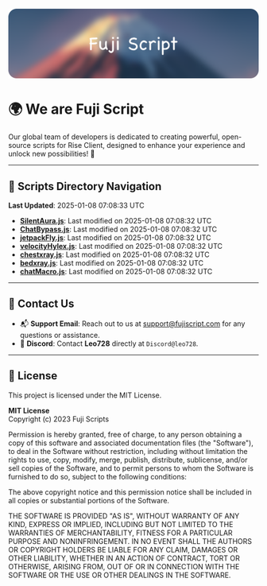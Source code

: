 ![Banner](.github/b.webp)

# 🌍 **We are Fuji Script**

Our global team of developers is dedicated to creating powerful, open-source scripts for Rise Client, designed to enhance your experience and unlock new possibilities! 🌟

---
<!-- SCRIPTS_NAVIGATION_START -->
## 📂 **Scripts Directory Navigation**

**Last Updated**: 2025-01-08 07:08:33 UTC

- **[SilentAura.js](scripts/SilentAura.js)**: Last modified on 2025-01-08 07:08:32 UTC
- **[ChatBypass.js](scripts/ChatBypass.js)**: Last modified on 2025-01-08 07:08:32 UTC
- **[jetpackFly.js](scripts/jetpackFly.js)**: Last modified on 2025-01-08 07:08:32 UTC
- **[velocityHylex.js](scripts/velocityHylex.js)**: Last modified on 2025-01-08 07:08:32 UTC
- **[chestxray.js](scripts/chestxray.js)**: Last modified on 2025-01-08 07:08:32 UTC
- **[bedxray.js](scripts/bedxray.js)**: Last modified on 2025-01-08 07:08:32 UTC
- **[chatMacro.js](scripts/chatMacro.js)**: Last modified on 2025-01-08 07:08:32 UTC

<!-- SCRIPTS_NAVIGATION_END -->

---

## 💬 **Contact Us**  
- 📬 **Support Email**: Reach out to us at [support@fujiscript.com](mailto:support@fujiscript.com) for any questions or assistance.  
- 💬 **Discord**: Contact **Leo728** directly at `Discord@leo728`.

---

## 📜 **License**

This project is licensed under the MIT License.  

**MIT License**  
Copyright (c) 2023 Fuji Scripts  

Permission is hereby granted, free of charge, to any person obtaining a copy of this software and associated documentation files (the "Software"), to deal in the Software without restriction, including without limitation the rights to use, copy, modify, merge, publish, distribute, sublicense, and/or sell copies of the Software, and to permit persons to whom the Software is furnished to do so, subject to the following conditions:  

The above copyright notice and this permission notice shall be included in all copies or substantial portions of the Software.  

THE SOFTWARE IS PROVIDED "AS IS", WITHOUT WARRANTY OF ANY KIND, EXPRESS OR IMPLIED, INCLUDING BUT NOT LIMITED TO THE WARRANTIES OF MERCHANTABILITY, FITNESS FOR A PARTICULAR PURPOSE AND NONINFRINGEMENT. IN NO EVENT SHALL THE AUTHORS OR COPYRIGHT HOLDERS BE LIABLE FOR ANY CLAIM, DAMAGES OR OTHER LIABILITY, WHETHER IN AN ACTION OF CONTRACT, TORT OR OTHERWISE, ARISING FROM, OUT OF OR IN CONNECTION WITH THE SOFTWARE OR THE USE OR OTHER DEALINGS IN THE SOFTWARE.  
